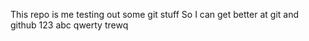 This repo is me testing out some git stuff
So I can get better at git and github
123
abc
qwerty
trewq